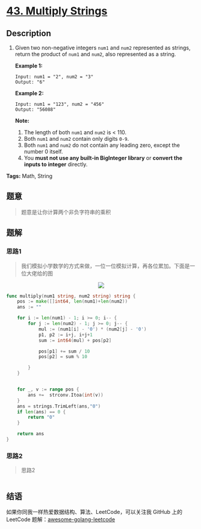 # [43. Multiply Strings][title]

## Description

1. Given two non-negative integers `num1` and `num2` represented as strings, return the product of `num1` and `num2`, also represented as a string.

   **Example 1:**

   ```
   Input: num1 = "2", num2 = "3"
   Output: "6"
   ```

   **Example 2:**

   ```
   Input: num1 = "123", num2 = "456"
   Output: "56088"
   ```

   **Note:**

   1. The length of both `num1` and `num2` is < 110.
   2. Both `num1` and `num2` contain only digits `0-9`.
   3. Both `num1` and `num2` do not contain any leading zero, except the number 0 itself.
   4. You **must not use any built-in BigInteger library** or **convert the inputs to integer** directly.

**Tags:** Math, String

## 题意
>题意是让你计算两个非负字符串的乘积

## 题解

### 思路1
> 我们模拟小学数学的方式来做，一位一位模拟计算，再各位累加。下面是一位大佬给的图

<div align=center>
<img src="https://github.com/kylesliu/awesome-golang-algorithm/blob/master/assets/images/0043-Solution.jpg"></img>
</div>

```go
func multiply(num1 string, num2 string) string {
	pos := make([]int64, len(num1)+len(num2))
	ans := ""

	for i := len(num1) - 1; i >= 0; i-- {
		for j := len(num2) - 1; j >= 0; j-- {
			mul := (num1[i] - '0') * (num2[j] - '0')
			p1, p2 := i+j, i+j+1
			sum := int64(mul) + pos[p2]

			pos[p1] += sum / 10
			pos[p2] = sum % 10

		}
	}


	for _, v := range pos {
		ans +=  strconv.Itoa(int(v))
	}
	ans = strings.TrimLeft(ans,"0")
	if len(ans) == 0 {
		return "0"
	}

	return ans
}
```

### 思路2
> 思路2
```go

```

## 结语

如果你同我一样热爱数据结构、算法、LeetCode，可以关注我 GitHub 上的 LeetCode 题解：[awesome-golang-leetcode][me]

[title]: https://leetcode.com/problems/multiply-strings/
[me]: https://github.com/kylesliu/awesome-golang-algorithm
